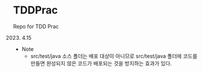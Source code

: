 # TDDPrac
Repo for TDD Prac

2023. 4.15
- Note</br> 
  - src/test/java 소스 폴더는 배포 대상이 아니므로 src/test/java 폴더에 코드를 만들면 완성되지 않은 코드가 배포되는 것을 방지하는 효과가 있다.
